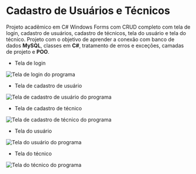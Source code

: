 # Cadastro de Usuários e Técnicos

Projeto acadêmico em C# Windows Forms com CRUD completo com tela de login, cadastro de usuários, cadastro de técnicos, tela do usuário e tela do técnico. Projeto com o objetivo de aprender a conexão com banco de dados **MySQL**, classes em **C#**, tratamento de erros e exceções, camadas de projeto e **POO**.

- Tela de login

![Tela de login do programa](https://i.imgur.com/q6KMx0a.png)

- Tela de cadastro de usuário

![Tela de cadastro de usuário do programa](https://i.imgur.com/TlWHw4G.png)

- Tela de cadastro de técnico

![Tela de cadastro de técnico do programa](https://i.imgur.com/9afsyGJ.png)

- Tela do usuário

![Tela do usuário do programa](https://i.imgur.com/zgsEZah.png)

- Tela do técnico

![Tela do técnico do programa](https://i.imgur.com/DeCdc6b.png)
